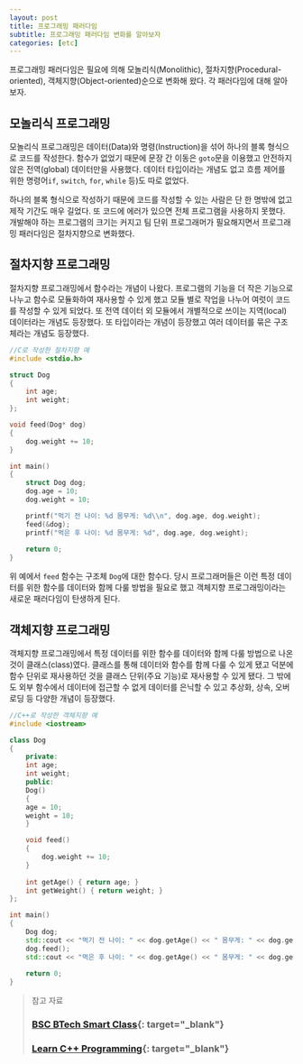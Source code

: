 ```yaml
---
layout: post
title: 프로그래밍 패러다임
subtitle: 프로그래밍 패러다임 변화를 알아보자
categories: [etc]
---
```


프로그래밍 패러다임은 필요에 의해 모놀리식(Monolithic), 절차지향(Procedural-oriented), 객체지향(Object-oriented)순으로 변화해 왔다. 각 패러다임에 대해 알아보자.

## 모놀리식 프로그래밍

모놀리식 프로그래밍은 데이터(Data)와 명령(Instruction)을 섞어 하나의 블록 형식으로 코드를 작성한다. 함수가 없었기 때문에 문장 간 이동은 `goto`문을 이용했고 안전하지 않은 전역(global) 데이터만을 사용했다. 데이터 타입이라는 개념도 없고 흐름 제어를 위한 명령어`if`, `switch`, `for`, `while` 등)도 따로 없었다.

하나의 블록 형식으로 작성하기 때문에 코드를 작성할 수 있는 사람은 단 한 명밖에 없고 제작 기간도 매우 길었다. 또 코드에 에러가 있으면 전체 프로그램을 사용하지 못했다. 개발해야 하는 프로그램의 크기는 커지고 팀 단위 프로그래머가 필요해지면서 프로그래밍 패러다임은 절차지향으로 변화했다.

## 절차지향 프로그래밍

절차지향 프로그래밍에서 함수라는 개념이 나왔다. 프로그램의 기능을 더 작은 기능으로 나누고 함수로 모듈화하여 재사용할 수 있게 했고 모듈 별로 작업을 나누어 여럿이 코드를 작성할 수 있게 되었다. 또 전역 데이터 외 모듈에서 개별적으로 쓰이는 지역(local) 데이터라는 개념도 등장했다. 또 타입이라는 개념이 등장했고 여러 데이터를 묶은 구조체라는 개념도 등장했다.

```c
//C로 작성한 절차지향 예
#include <stdio.h>

struct Dog
{
	int age;
	int weight;
};

void feed(Dog* dog)
{
	dog.weight += 10;
}

int main()
{
	struct Dog dog;
	dog.age = 10;
	dog.weight = 10;

	printf("먹기 전 나이: %d 몸무게: %d\\n", dog.age, dog.weight);
	feed(&dog);
	printf("먹은 후 나이: %d 몸무게: %d", dog.age, dog.weight);
	
	return 0;
}	
```

위 예에서 `feed` 함수는 구조체 `Dog`에 대한 함수다. 당시 프로그래머들은 이런 특정 데이터를 위한 함수를 데이터와 함께 다룰 방법을 필요로 했고 객체지향 프로그래밍이라는 새로운 패러다임이 탄생하게 된다.

## 객체지향 프로그래밍

객체지향 프로그래밍에서 특정 데이터를 위한 함수를 데이터와 함께 다룰 방법으로 나온 것이 클래스(class)였다. 클래스를 통해 데이터와 함수를 함께 다룰 수 있게 됐고 덕분에 함수 단위로 재사용하던 것을 클래스 단위(주요 기능)로 재사용할 수 있게 됐다. 그 밖에도 외부 함수에서 데이터에 접근할 수 없게 데이터를 은닉할 수 있고 추상화, 상속, 오버로딩 등 다양한 개념이 등장했다.

```cpp
//C++로 작성한 객체지향 예
#include <iostream>

class Dog
{
	private:
	int age;
	int weight;
	public:
	Dog()
	{
	age = 10;
	weight = 10;
	}

	void feed()
	{
	    dog.weight += 10;
	}
	
	int getAge() { return age; }
	int getWeight() { return weight; }
};

int main()
{
	Dog dog;
	std::cout << "먹기 전 나이: " << dog.getAge() << " 몸무게: " << dog.getWeight() << std::endl;
	dog.feed();
	std::cout << "먹은 후 나이: " << dog.getAge() << " 몸무게: " << dog.getWeight();
	
	return 0;
}
```

> 참고 자료
> 
> 
> ### [BSC BTech Smart Class](http://www.btechsmartclass.com/c_plus_plus/theory_tutorials/cplusplus_programming_paradigms.html){: target="_blank"}
> 
> ### [Learn C++ Programming](https://www.udemy.com/course/cpp-deep-dive/){: target="_blank"}
>
